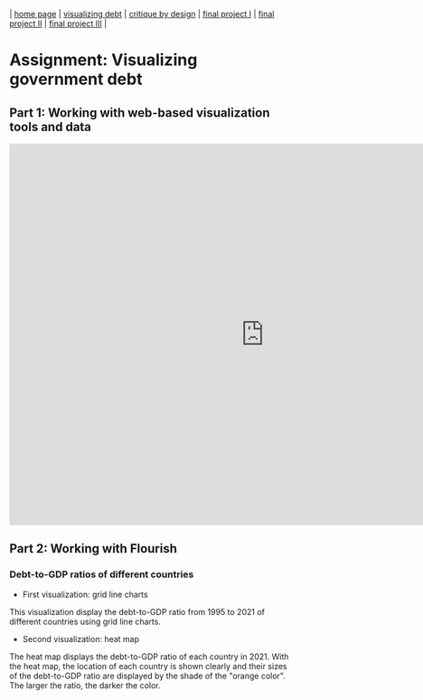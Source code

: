 | [home page](https://cmustudent.github.io/tswd-portfolio-templates/) | [visualizing debt](visualizing-government-debt) | [critique by design](critique-by-design) | [final project I](final-project-part-one) | [final project II](final-project-part-two) | [final project III](final-project-part-three) |

# Assignment: Visualizing government debt

## Part 1: Working with web-based visualization tools and data

<iframe src="https://data.oecd.org/chart/6Y2T" width="900" height="675" style="border: 0" mozallowfullscreen="true" webkitallowfullscreen="true" allowfullscreen="true"><a href="https://data.oecd.org/chart/6Y2T" target="_blank">OECD Chart: General government debt, Total, % of GDP, Annual, 2021</a></iframe>

## Part 2: Working with Flourish

### Debt-to-GDP ratios of different countries

- First visualization: grid line charts

This visualization display the debt-to-GDP ratio from 1995 to 2021 of different countries using grid line charts. 

<div class="flourish-embed flourish-chart" data-src="visualisation/12596848"><script src="https://public.flourish.studio/resources/embed.js"></script></div>


- Second visualization: heat map

The heat map displays the debt-to-GDP ratio of each country in 2021. With the heat map, the location of each country is shown clearly and their sizes of the debt-to-GDP ratio are displayed by the shade of the "orange color". The larger the ratio, the darker the color. 

<div class="flourish-embed flourish-map" data-src="visualisation/12597280"><script src="https://public.flourish.studio/resources/embed.js"></script></div>


